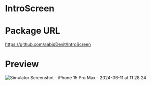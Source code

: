 # IntroScreen

# Package URL
https://github.com/aabidDevit/IntroScreen

# Preview
![Simulator Screenshot - iPhone 15 Pro Max - 2024-06-11 at 11 28 24](https://github.com/aabidDevit/IntroScreen/assets/84720808/7fccb79b-ccf0-4e57-abff-6d8bff7f9763)
